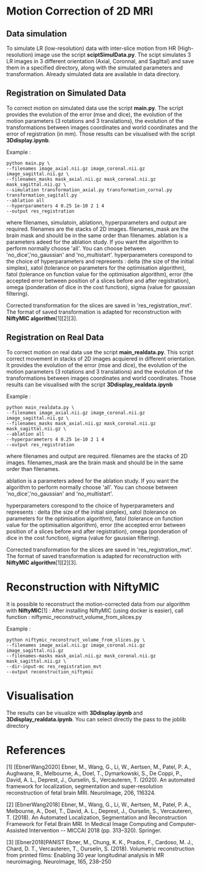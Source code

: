 # Motion Correction of 2D MRI
## Data simulation

To simulate LR (low-resolution) data with inter-slice motion from HR (High-resolution) image use the script **sciptSimulData.py**. The scipt simulates 3 LR images in 3 different orientation (Axial, Coronnal, and Sagittal) and save them in a specified directory, along with the simulated parameters and transformation.
Already simulated data are available in data directory.

## Registration on Simulated Data

To correct motion on simulated data use the script **main.py**. The script provides the evolution of the error (mse and dice), the evolution of the motion parameters (3 rotations and 3 translations), the evolution of the transformations between images coordinates and world coordinates and the error of registration (in mm). Those results can be visualised with the script **3Ddisplay.ipynb**.


Example : 
```
python main.py \
--filenames image_axial.nii.gz image_coronal.nii.gz image_sagittal.nii.gz \
--filenames_masks mask_axial.nii.gz mask_coronal.nii.gz mask_sagittal.nii.gz \
--simulation transformation_axial.py transformation_cornal.py transformation_sagitall.py
--ablation all
--hyperparameters 4 0.25 1e-10 2 1 4
--output res_registration
```

where filenames, simulatoin, ablationn, hyperparameters and output are required. filenames are the stacks of 2D images. filenames_mask are the brain mask and should be in the same order than filenames. 
ablation is a parameters adeed for the ablation study. If you want the algorithm to perform normally choose 'all'. You can choose between 'no_dice','no_gaussian' and 'no_multistart'.
hyperparameters corespond to the choice of hyperparameters and represents : delta (the size of the initial simplex), xatol (tolerance on parameters for the optimisation algorithm), fatol (tolerance on function value for the optimisation algorithm), error (the accepted error between position of a slices before and after registration), omega (ponderation of dice in the cost function), sigma (value for gaussian filtering).

Corrected transformation for the slices are saved in 'res_registration_mvt'. The format of saved transformation is adapted for reconstruction with **NiftyMIC algorithm**[1][2][3].

## Registration on Real Data

To correct motion on real data use the script **main_realdata.py**. This script correct movement in stacks of 2D images acquiered in different orientation. It provides the evolution of the error (mse and dice), the evolution of the motion parameters (3 rotations and 3 translations) and the evolution of the transformations between images coordinates and world coordinates. Those results can be visualised with the script **3Ddisplay_realdata.ipynb**

Example : 
```
python main_realdata.py \
--filenames image_axial.nii.gz image_coronal.nii.gz image_sagittal.nii.gz \
--filenames_masks mask_axial.nii.gz mask_coronal.nii.gz mask_sagittal.nii.gz \
--ablation all
--hyperparameters 4 0.25 1e-10 2 1 4
--output res_registration
```

where filenames and output are required. filenames are the stacks of 2D images. filenames_mask are the brain mask and should be in the same order than filenames.

ablation is a parameters adeed for the ablation study. If you want the algorithm to perform normally choose 'all'. You can choose between 'no_dice','no_gaussian' and 'no_multistart'.

hyperparameters corespond to the choice of hyperparameters and represents : delta (the size of the initial simplex), xatol (tolerance on parameters for the optimisation algorithm), fatol (tolerance on function value for the optimisation algorithm), error (the accepted error between position of a slices before and after registration), omega (ponderation of dice in the cost function), sigma (value for gaussian filtering).


Corrected transformation for the slices are saved in 'res_registration_mvt'. The format of saved transformation is adapted for reconstruction with **NiftyMIC algorithm**[1][2][3].

# Reconstruction with NiftyMIC

It is possible to reconstruct the motion-corrected data from our algorithm with **NiftyMIC**[1] :
After installing NiftyMIC (using docker is easier), call function : niftymic_reconstruct_volume_from_slices.py

Example :
```
python niftymic_reconstruct_volume_from_slices.py \
--filenames image_axial.nii.gz image_coronal.nii.gz image_sagittal.nii.gz
--filenames-masks mask_axial.nii.gz mask_coronal.nii.gz mask_sagittal.nii.gz \
--dir-input-mc res_registration_mvt 
--output reconstruction_niftymic
```


# Visualisation

The results can be visualize with **3Ddisplay.ipynb** and **3Ddisplay_realdata.ipynb**. You can select directly the pass to the joblib directory

# References 

[1] [EbnerWang2020] Ebner, M., Wang, G., Li, W., Aertsen, M., Patel, P. A., Aughwane, R., Melbourne, A., Doel, T., Dymarkowski, S., De Coppi, P., David, A. L., Deprest, J., Ourselin, S., Vercauteren, T. (2020). An automated framework for localization, segmentation and super-resolution reconstruction of fetal brain MRI. NeuroImage, 206, 116324.

[2] [EbnerWang2018] Ebner, M., Wang, G., Li, W., Aertsen, M., Patel, P. A., Melbourne, A., Doel, T., David, A. L., Deprest, J., Ourselin, S., Vercauteren, T. (2018). An Automated Localization, Segmentation and Reconstruction Framework for Fetal Brain MRI. In Medical Image Computing and Computer-Assisted Intervention -- MICCAI 2018 (pp. 313–320). Springer.

[3] [Ebner2018]PANIST Ebner, M., Chung, K. K., Prados, F., Cardoso, M. J., Chard, D. T., Vercauteren, T., Ourselin, S. (2018). Volumetric reconstruction from printed films: Enabling 30 year longitudinal analysis in MR neuroimaging. NeuroImage, 165, 238–250
